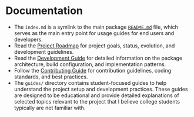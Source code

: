 # Documentation

- The `index.md` is a symlink to the main package [`README.md`](../example-package-workspace/packages/README.md) file, which serves as the main entry point for usage guides for end users and developers.
- Read the [Project Roadmap](ROADMAP.md) for project goals, status, evolution, and development guidelines.
- Read the [Development Guide](DEVELOPMENT.md) for detailed information on the package architecture, build configuration, and implementation patterns.
- Follow the [Contributing Guide](CONTRIBUTING.md) for contribution guidelines, coding standards, and best practices.
- The `guides/` directory contains student-focused guides to help understand the project setup and development practices. These guides are designed to be educational and provide detailed explanations of selected topics relevant to the project that I believe college students typically are not familiar with.
